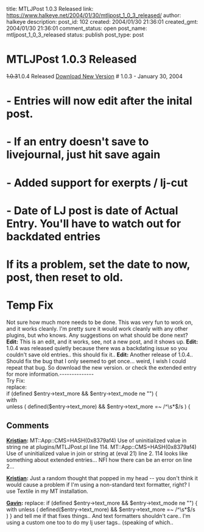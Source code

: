 title: MTLJPost 1.0.3 Released
link: https://www.halkeye.net/2004/01/30/mtljpost_1_0_3_released/
author: halkeye
description: 
post_id: 102
created: 2004/01/30 21:36:01
created_gmt: 2004/01/30 21:36:01
comment_status: open
post_name: mtljpost_1_0_3_released
status: publish
post_type: post

# MTLJPost 1.0.3 Released

<s>1.0.3</s>1.0.4 Released [Download New Version](http://www.halkeye.net/files/?file=MTLJPost.1.0.4.tgz) # 1.0.3 - January 30, 2004  
# - Entries will now edit after the inital post.  
# - If an entry doesn't save to livejournal, just hit save again  
# - Added support for exerpts / lj-cut  
# - Date of LJ post is date of Actual Entry. You'll have to watch out for backdated entries  
# If its a problem, set the date to now, post, then reset to old.  
# Temp Fix   
Not sure how much more needs to be done. This was very fun to work on, and it works cleanly. I'm pretty sure it would work cleanly with any other plugins, but who knows. Any suggestions on what should be done next? **Edit:** This is an edit, and it works, see, not a new post, and it shows up. **Edit:** 1.0.4 was released quietly because there was a backdating issue so you couldn't save old entries.. this should fix it.. **Edit:** Another release of 1.0.4.. Should fix the bug that I only seemed to get once... weird, I wish I could repeat that bug. So download the new version. or check the extended entry for more information.--------------  
Try Fix:  
replace:  
if (defined $entry->text_more && $entry->text_mode ne "") {  
with  
unless ( defined($entry->text_more) && $entry->text_more =~ /^\s*$/s ) {

## Comments

**[Kristian](#56 "2004-01-31 08:18:07"):** MT::App::CMS=HASH(0x8379af4) Use of uninitialized value in string ne at plugins/MTLJPost.pl line 114. MT::App::CMS=HASH(0x8379af4) Use of uninitialized value in join or string at (eval 21) line 2. 114 looks like something about extended entries... NFI how there can be an error on line 2...

**[Kristian](#57 "2004-01-31 08:52:23"):** Just a random thought that popped in my head -- you don't think it would cause a problem if I'm using a non-standard text formatter, right? I use Textile in my MT installation.

**[Gavin](#58 "2004-01-31 11:23:55"):** replace: if (defined $entry->text_more && $entry->text_mode ne "") { with unless ( defined($entry->text_more) && $entry->text_more =~ /^\s*$/s ) } and tell me if that fixes things.. And text formatters shouldn't care.. I'm using a custom one too to do my lj user tags.. (speaking of which..


